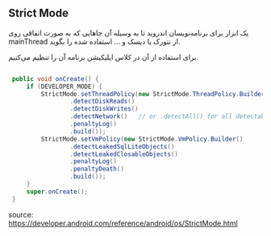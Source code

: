 Strict Mode
---


یک ابزار برای برنامه‌نویسان اندروید تا به وسیله آن جاهایی که به صورت اتفاقی روی 
mainThread
از نتورک یا دیسک  و ... استفاده شده را بگوید.


برای استفاده از آن در کلاس اپلیکیشن برنامه آن را تنظیم می‌کنیم.


``` java

 public void onCreate() {
     if (DEVELOPER_MODE) {
         StrictMode.setThreadPolicy(new StrictMode.ThreadPolicy.Builder()
                 .detectDiskReads()
                 .detectDiskWrites()
                 .detectNetwork()   // or .detectAll() for all detectable problems
                 .penaltyLog()
                 .build());
         StrictMode.setVmPolicy(new StrictMode.VmPolicy.Builder()
                 .detectLeakedSqlLiteObjects()
                 .detectLeakedClosableObjects()
                 .penaltyLog()
                 .penaltyDeath()
                 .build());
     }
     super.onCreate();
 }

```


source: https://developer.android.com/reference/android/os/StrictMode.html
